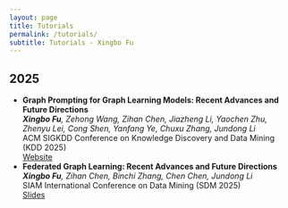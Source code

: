 ```yaml
---
layout: page
title: Tutorials
permalink: /tutorials/
subtitle: Tutorials - Xingbo Fu
---
```


<h2>2025</h2>
<ul>
	<li>
		<b>Graph Prompting for Graph Learning Models: Recent Advances and Future Directions</b><br>
		<i><b>Xingbo Fu</b>, Zehong Wang, Zihan Chen, Jiazheng Li, Yaochen Zhu, Zhenyu Lei, Cong Shen, Yanfang Ye, Chuxu Zhang, Jundong Li</i><br>
		ACM SIGKDD Conference on Knowledge Discovery and Data Mining (KDD 2025)<br>
		<a href="{{ site.baseurl }}/tutorials/kdd25-graph-prompting"><div class="code">Website</div></a>
	</li>
	<li>
		<b>Federated Graph Learning: Recent Advances and Future Directions</b><br>
		<i><b>Xingbo Fu</b>, Zihan Chen, Binchi Zhang, Chen Chen, Jundong Li</i><br>
		SIAM International Conference on Data Mining (SDM 2025)<br>
        	<a href="Federated Graph Learning (SDM Tutorial).pdf"><div class="slides">Slides</div></a>
	</li>
	
</ul>
